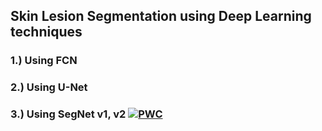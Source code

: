## Skin Lesion Segmentation using Deep Learning techniques  

### 1.) Using FCN
### 2.) Using U-Net
### 3.) Using SegNet v1, v2 [![PWC](https://img.shields.io/endpoint.svg?url=https://paperswithcode.com/badge/skin-lesion-segmentation-using-segnet-with/skin-cancer-segmentation-on-ph2)](https://paperswithcode.com/sota/skin-cancer-segmentation-on-ph2?p=skin-lesion-segmentation-using-segnet-with)
